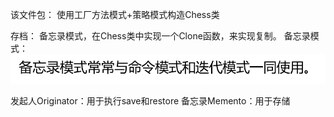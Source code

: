 该文件包：
使用工厂方法模式+策略模式构造Chess类

存档：
备忘录模式，在Chess类中实现一个Clone函数，来实现复制。
备忘录模式：
![img.png](img.png)

发起人Originator：用于执行save和restore
备忘录Memento：用于存储